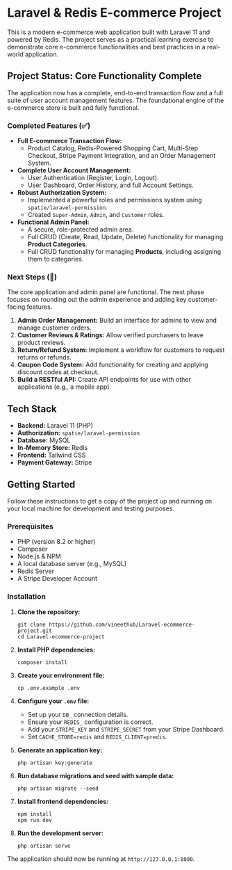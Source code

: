 # Laravel & Redis E-commerce Project

This is a modern e-commerce web application built with Laravel 11 and powered by Redis. The project serves as a practical learning exercise to demonstrate core e-commerce functionalities and best practices in a real-world application.

## Project Status: Core Functionality Complete

The application now has a complete, end-to-end transaction flow and a full suite of user account management features. The foundational engine of the e-commerce store is built and fully functional.

### Completed Features (✅)
*   **Full E-commerce Transaction Flow:**
    *   Product Catalog, Redis-Powered Shopping Cart, Multi-Step Checkout, Stripe Payment Integration, and an Order Management System.
*   **Complete User Account Management:**
    *   User Authentication (Register, Login, Logout).
    *   User Dashboard, Order History, and full Account Settings.
*   **Robust Authorization System:**
    *   Implemented a powerful roles and permissions system using `spatie/laravel-permission`.
    *   Created `Super-Admin`, `Admin`, and `Customer` roles.
*   **Functional Admin Panel:**
    *   A secure, role-protected admin area.
    *   Full CRUD (Create, Read, Update, Delete) functionality for managing **Product Categories**.
    *   Full CRUD functionality for managing **Products**, including assigning them to categories.

### Next Steps (🚀)
The core application and admin panel are functional. The next phase focuses on rounding out the admin experience and adding key customer-facing features.

1.  **Admin Order Management:** Build an interface for admins to view and manage customer orders.
2.  **Customer Reviews & Ratings:** Allow verified purchasers to leave product reviews.
3.  **Return/Refund System:** Implement a workflow for customers to request returns or refunds.
4.  **Coupon Code System:** Add functionality for creating and applying discount codes at checkout.
5.  **Build a RESTful API:** Create API endpoints for use with other applications (e.g., a mobile app).


## Tech Stack
*   **Backend:** Laravel 11 (PHP)
*   **Authorization:** `spatie/laravel-permission`
*   **Database:** MySQL
*   **In-Memory Store:** Redis
*   **Frontend:** Tailwind CSS
*   **Payment Gateway:** Stripe


## Getting Started

Follow these instructions to get a copy of the project up and running on your local machine for development and testing purposes.

### Prerequisites
*   PHP (version 8.2 or higher)
*   Composer
*   Node.js & NPM
*   A local database server (e.g., MySQL)
*   Redis Server
*   A Stripe Developer Account

### Installation
1.  **Clone the repository:**
    ```
    git clone https://github.com/vineethub/Laravel-ecommerce-project.git
    cd Laravel-ecommerce-project
    ```

2.  **Install PHP dependencies:**
    ```
    composer install
    ```

3.  **Create your environment file:**
    ```
    cp .env.example .env
    ```

4.  **Configure your `.env` file:**
    *   Set up your `DB_` connection details.
    *   Ensure your `REDIS_` configuration is correct.
    *   Add your `STRIPE_KEY` and `STRIPE_SECRET` from your Stripe Dashboard.
    *   Set `CACHE_STORE=redis` and `REDIS_CLIENT=predis`.

5.  **Generate an application key:**
    ```
    php artisan key:generate
    ```

6.  **Run database migrations and seed with sample data:**
    ```
    php artisan migrate --seed
    ```

7.  **Install frontend dependencies:**
    ```
    npm install
    npm run dev
    ```

8.  **Run the development server:**
    ```
    php artisan serve
    ```
The application should now be running at `http://127.0.0.1:8000`.
